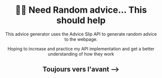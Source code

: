 <div align = 'center'>

# 🖖🏾 Need Random advice... This should help

This advice generator uses the Advice Slip API to generate random advice to the webpage.

Hoping to increase and practice my API implementation and get a better understanding of how they work

## Toujours vers l'avant -->